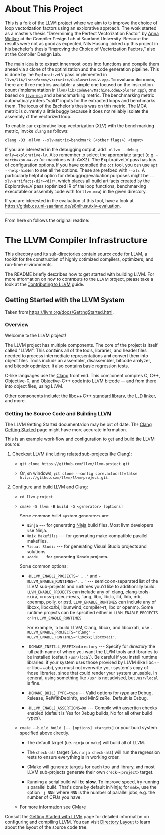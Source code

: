 # About This Project

This is a fork of the [LLVM project](https://github.com/llvm/llvm-project) where we aim to to improve the choice of loop vectorization factors using an explorative approach.
The work started as a master's thesis “Determining the Perfect Vectorization Factor” by [Anna Welker](https://github.com/aWelker/llvm-project) at the Compiler Design Lab at Saarland University.
Because the results were not as good as expected, Nils Husung picked up this project in his bachelor's thesis “Improving the Choice of Vectorization Factors,” also at the Compiler Design Lab.

The main idea is to extract innermost loops into functions and compile them ahead via a clone of the optimization and the code generation pipeline.
This is done by the `ExplorativeLV` pass implemented in `llvm/lib/Transforms/Vectorize/ExplorativeLV.cpp`.
To evaluate the costs, there are three metrics available: a simple one focused on the instruction count (implementation in `llvm/lib/CodeGen/MachineCodeExplorer.cpp`), one based on [`llvm-mca`](https://www.llvm.org/docs/CommandGuide/llvm-mca.html) and a benchmarking metric.
The benchmarking metric automatically infers “valid” inputs for the extracted loops and benchmarks them.
The focus of the Bachelor's thesis was on this metric.
The MCA metric is currently a little buggy because it does not reliably isolate the assembly of the vectorized loop.

To enable our explorative loop vectorization (XLV) with the benchmarking metric, invoke `clang` as follows:

    clang -O3 -mllvm --xlv-metric=benchmark [<other flags>] <input>

If you are interested in the debugging output, add `-mllvm --debug-only=explorative-lv`.
Also remember to select the appropriate target (e.g. `-march=x86-64-v3` for machines with AVX2).
The ExplorativeLV pass has lots of configuration options.
If you have compiled the `opt` tool, you can use `opt --help-hidden` to see all the options.
These are prefixed with `--xlv`.
A particularly helpful option for debugging/evaluation purposes might be `--xlv-artifacts-dir=<dir>`, which places all build artifacts created by the ExplorativeLV pass (optimized IR of the loop functions, benchmarking executable or assembly code with for `llvm-mca`) in the given directory.

If you are interested in the evaluation of this tool, have a look at https://gitlab.cs.uni-saarland.de/s8nihusu/xlv-evaluation.

---

From here on follows the original readme:

# The LLVM Compiler Infrastructure

This directory and its sub-directories contain source code for LLVM,
a toolkit for the construction of highly optimized compilers,
optimizers, and run-time environments.

The README briefly describes how to get started with building LLVM.
For more information on how to contribute to the LLVM project, please
take a look at the
[Contributing to LLVM](https://llvm.org/docs/Contributing.html) guide.

## Getting Started with the LLVM System

Taken from https://llvm.org/docs/GettingStarted.html.

### Overview

Welcome to the LLVM project!

The LLVM project has multiple components. The core of the project is
itself called "LLVM". This contains all of the tools, libraries, and header
files needed to process intermediate representations and convert them into
object files.  Tools include an assembler, disassembler, bitcode analyzer, and
bitcode optimizer.  It also contains basic regression tests.

C-like languages use the [Clang](http://clang.llvm.org/) front end.  This
component compiles C, C++, Objective-C, and Objective-C++ code into LLVM bitcode
-- and from there into object files, using LLVM.

Other components include:
the [libc++ C++ standard library](https://libcxx.llvm.org),
the [LLD linker](https://lld.llvm.org), and more.

### Getting the Source Code and Building LLVM

The LLVM Getting Started documentation may be out of date.  The [Clang
Getting Started](http://clang.llvm.org/get_started.html) page might have more
accurate information.

This is an example work-flow and configuration to get and build the LLVM source:

1. Checkout LLVM (including related sub-projects like Clang):

     * ``git clone https://github.com/llvm/llvm-project.git``

     * Or, on windows, ``git clone --config core.autocrlf=false
    https://github.com/llvm/llvm-project.git``

2. Configure and build LLVM and Clang:

     * ``cd llvm-project``

     * ``cmake -S llvm -B build -G <generator> [options]``

        Some common build system generators are:

        * ``Ninja`` --- for generating [Ninja](https://ninja-build.org)
          build files. Most llvm developers use Ninja.
        * ``Unix Makefiles`` --- for generating make-compatible parallel makefiles.
        * ``Visual Studio`` --- for generating Visual Studio projects and
          solutions.
        * ``Xcode`` --- for generating Xcode projects.

        Some common options:

        * ``-DLLVM_ENABLE_PROJECTS='...'`` and ``-DLLVM_ENABLE_RUNTIMES='...'`` ---
          semicolon-separated list of the LLVM sub-projects and runtimes you'd like to
          additionally build. ``LLVM_ENABLE_PROJECTS`` can include any of: clang,
          clang-tools-extra, cross-project-tests, flang, libc, libclc, lld, lldb,
          mlir, openmp, polly, or pstl. ``LLVM_ENABLE_RUNTIMES`` can include any of
          libcxx, libcxxabi, libunwind, compiler-rt, libc or openmp. Some runtime
          projects can be specified either in ``LLVM_ENABLE_PROJECTS`` or in
          ``LLVM_ENABLE_RUNTIMES``.

          For example, to build LLVM, Clang, libcxx, and libcxxabi, use
          ``-DLLVM_ENABLE_PROJECTS="clang" -DLLVM_ENABLE_RUNTIMES="libcxx;libcxxabi"``.

        * ``-DCMAKE_INSTALL_PREFIX=directory`` --- Specify for *directory* the full
          path name of where you want the LLVM tools and libraries to be installed
          (default ``/usr/local``). Be careful if you install runtime libraries: if
          your system uses those provided by LLVM (like libc++ or libc++abi), you
          must not overwrite your system's copy of those libraries, since that
          could render your system unusable. In general, using something like
          ``/usr`` is not advised, but ``/usr/local`` is fine.

        * ``-DCMAKE_BUILD_TYPE=type`` --- Valid options for *type* are Debug,
          Release, RelWithDebInfo, and MinSizeRel. Default is Debug.

        * ``-DLLVM_ENABLE_ASSERTIONS=On`` --- Compile with assertion checks enabled
          (default is Yes for Debug builds, No for all other build types).

      * ``cmake --build build [-- [options] <target>]`` or your build system specified above
        directly.

        * The default target (i.e. ``ninja`` or ``make``) will build all of LLVM.

        * The ``check-all`` target (i.e. ``ninja check-all``) will run the
          regression tests to ensure everything is in working order.

        * CMake will generate targets for each tool and library, and most
          LLVM sub-projects generate their own ``check-<project>`` target.

        * Running a serial build will be **slow**.  To improve speed, try running a
          parallel build.  That's done by default in Ninja; for ``make``, use the option
          ``-j NNN``, where ``NNN`` is the number of parallel jobs, e.g. the number of
          CPUs you have.

      * For more information see [CMake](https://llvm.org/docs/CMake.html)

Consult the
[Getting Started with LLVM](https://llvm.org/docs/GettingStarted.html#getting-started-with-llvm)
page for detailed information on configuring and compiling LLVM. You can visit
[Directory Layout](https://llvm.org/docs/GettingStarted.html#directory-layout)
to learn about the layout of the source code tree.
